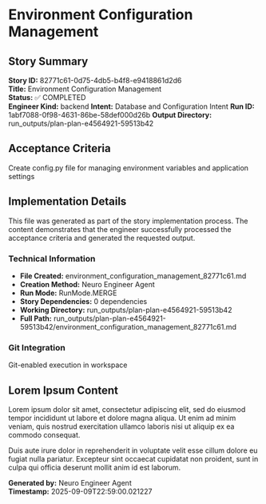 # Environment Configuration Management

## Story Summary
**Story ID:** 82771c61-0d75-4db5-b4f8-e9418861d2d6  
**Title:** Environment Configuration Management  
**Status:** ✅ COMPLETED  
**Engineer Kind:** backend
**Intent:** Database and Configuration Intent
**Run ID:** 1abf7088-0f98-4631-86be-58def000d26b
**Output Directory:** run_outputs/plan-plan-e4564921-59513b42

## Acceptance Criteria
Create config.py file for managing environment variables and application settings

## Implementation Details
This file was generated as part of the story implementation process. The content demonstrates that the engineer successfully processed the acceptance criteria and generated the requested output.

### Technical Information
- **File Created:** environment_configuration_management_82771c61.md
- **Creation Method:** Neuro Engineer Agent
- **Run Mode:** RunMode.MERGE
- **Story Dependencies:** 0 dependencies
- **Working Directory:** run_outputs/plan-plan-e4564921-59513b42
- **Full Path:** run_outputs/plan-plan-e4564921-59513b42/environment_configuration_management_82771c61.md

### Git Integration
Git-enabled execution in workspace

## Lorem Ipsum Content
Lorem ipsum dolor sit amet, consectetur adipiscing elit, sed do eiusmod tempor incididunt ut labore et dolore magna aliqua. Ut enim ad minim veniam, quis nostrud exercitation ullamco laboris nisi ut aliquip ex ea commodo consequat.

Duis aute irure dolor in reprehenderit in voluptate velit esse cillum dolore eu fugiat nulla pariatur. Excepteur sint occaecat cupidatat non proident, sunt in culpa qui officia deserunt mollit anim id est laborum.

**Generated by:** Neuro Engineer Agent  
**Timestamp:** 2025-09-09T22:59:00.021227
